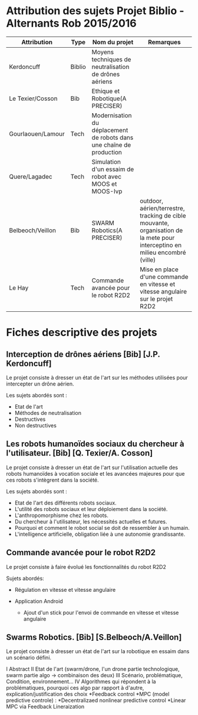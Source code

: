 # Attribution des sujets Projet Biblio - Alternants Rob 2015/2016

|Attribution|Type|Nom du projet|Remarques|
|---|---|---|---|
|Kerdoncuff|Biblio|Moyens techniques de neutralisation de drônes aériens||
|Le Texier/Cosson|Bib|Ethique et Robotique(A PRECISER)||
|Gourlaouen/Lamour|Tech|Modernisation du déplacement de robots dans une chaîne de production||
|Quere/Lagadec|Tech|Simulation d'un essaim de robot avec MOOS et MOOS-Ivp||
|Belbeoch/Veillon|Bib|SWARM Robotics(A PRECISER)|outdoor, aérien/terrestre, tracking de cible mouvante, organisation de la mete pour interceptino en milieu encombré (ville)|
|Le Hay|Tech|Commande avancée pour le robot R2D2|Mise en place d'une commande en vitesse et vitesse angulaire sur le projet R2D2|


# Fiches descriptive des projets

## Interception de drônes aériens [Bib] [J.P. Kerdoncuff]

Le projet consiste à dresser un état de l'art sur les méthodes utilisées pour intercepter un drône aérien.

Les sujets abordés sont :
* Etat de l'art
* Méthodes de neutralisation
 * Destructives
 * Non destructives

## Les robots humanoïdes sociaux du chercheur à l'utilisateur. [Bib] [Q. Texier/A. Cosson]

 Le projet consiste à dresser un état de l'art sur l'utilisation actuelle des robots humanoïdes à vocation sociale et les avancées majeures pour que ces robots s'intègrent dans la société.

 Les sujets abordés sont :
 * Etat de l'art des différents robots sociaux.
  * L'utilité des robots sociaux et leur déploiement dans la société.
  * L'anthropomorphisme chez les robots.
 * Du chercheur à l'utilisateur, les nécessités actuelles et futures.
  * Pourquoi et comment le robot social se doit de ressembler à un humain.
  * L'intelligence artificielle, obligation liée à une autonomie grandissante. 

## Commande avancée pour le robot R2D2

Le projet consiste à faire évolué les fonctionnalités du robot R2D2

Sujets abordés:
 * Régulation en vitesse et vitesse angulaire

 * Application Android
   * Ajout d'un stick pour l'envoi de commande en vitesse et vitesse angulaire

## Swarms Robotics. [Bib] [S.Belbeoch/A.Veillon]

 Le projet consiste à dresser un état de l'art sur la robotique en essaim dans un scénario défini.
 
   I Abstract
   II Etat de l'art (swarm/drone, l'un drone partie technologique, swarm partie algo -> combinaison des deux)
   III Scénario, problématique, Condition, environnement...
   IV Algorithmes qui répondent à la problématiques, pourquoi ces algo par rapport à d'autre, explication/justification des choix
   *Feedback control
   *MPC (model predictive controle) : 
    *Decentralizaed nonlinear predictive control
    *Linear MPC via Feedback Lineraization
    
